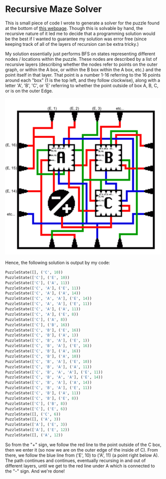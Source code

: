 # Recursive Maze Solver

This is small piece of code I wrote to generate a solver for the puzzle found at the bottom of [this webpage](http://www.cis.upenn.edu/~cis39903/). Though this is solvable by hand, the recursive nature of it led me to decide that a programming solution would be the best if I wanted to guarantee my solution was error free (since keeping track of all of the layers of recursion can be extra tricky.) 

My solution essentially just performs BFS on states representing different nodes / locations within the puzzle. These nodes are described by a list of recursive layers (describing whether the nodes refer to points on the outer graph, or within the A box, or within the B box within the A box, etc.) and the point itself in that layer. That point is a number 1-16 referring to the 16 points around each "box" (1 is the top left, and they follow clockwise), along with a letter 'A', 'B', 'C', or 'E' referring to whether the point outside of box A, B, C, or is on the outer Edge.

![alt text](mazediagram.png "Maze Diagram")

Hence, the following solution is output by my code:

```python
PuzzleState([], ('C', 10))
PuzzleState(['C'], ('E', 10))
PuzzleState(['C'], ('A', 11))
PuzzleState(['C', 'A'], ('E', 11))
PuzzleState(['C', 'A'], ('A', 14))
PuzzleState(['C', 'A', 'A'], ('E', 14))
PuzzleState(['C', 'A', 'A'], ('E', 11))
PuzzleState(['C', 'A'], ('A', 11))
PuzzleState(['C', 'A'], ('E', 8))
PuzzleState(['C'], ('A', 8))
PuzzleState(['C'], ('B', 16))
PuzzleState(['C', 'B'], ('E', 16))
PuzzleState(['C', 'B'], ('A', 1))
PuzzleState(['C', 'B', 'A'], ('E', 1))
PuzzleState(['C', 'B', 'A'], ('E', 16))
PuzzleState(['C', 'B'], ('A', 16))
PuzzleState(['C', 'B'], ('A', 10))
PuzzleState(['C', 'B', 'A'], ('E', 10))
PuzzleState(['C', 'B', 'A'], ('A', 11))
PuzzleState(['C', 'B', 'A', 'A'], ('E', 11))
PuzzleState(['C', 'B', 'A', 'A'], ('E', 14))
PuzzleState(['C', 'B', 'A'], ('A', 14))
PuzzleState(['C', 'B', 'A'], ('E', 11))
PuzzleState(['C', 'B'], ('A', 11))
PuzzleState(['C', 'B'], ('E', 8))
PuzzleState(['C'], ('B', 8))
PuzzleState(['C'], ('E', 6))
PuzzleState([], ('C', 6))
PuzzleState([], ('A', 3))
PuzzleState(['A'], ('E', 3))
PuzzleState(['A'], ('E', 12))
PuzzleState([], ('A', 12))
```

So from the "+" sign, we follow the red line to the point outside of the C box, then we enter it (so now we are on the outer edge of the inside of C). From there, we follow the blue line from ('E', 10) to ('A', 11) (a point right below A). The path continues and continues, eventually recursing in and out of different layers, until we get to the red line under A which is connected to the "-" sign. And we're done!
